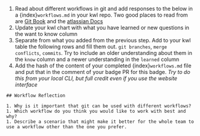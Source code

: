 1. Read about different workflows in git and add responses to the below in a {index}`workflows.md` in your kwl repo. Two good places to read from are [Git Book](https://git-scm.com/book/en/v2/Distributed-Git-Distributed-Workflows#ch05-distributed-git) and the [atlassian Docs](https://www.atlassian.com/git/tutorials/comparing-workflows)
2. Update your kwl chart with what you have learned or new questions in the want to know column
3. Separate from what you added from the previous step. Add to your kwl table the following rows and fill them out. `git branches`, `merge conflicts`, `commits`. Try to include an older understanding about them in the `know` column and a newer understanding in the `learned` column
4. Add the hash of the content of your completed {index}`workflows.md` file and put that in the comment of your badge PR for this badge. *Try to do this from your local CLI, but full credit even if you use the website interface*

```
## Workflow Reflection

1. Why is it important that git can be used with different workflows?
1. Which workflow do you think you would like to work with best and why?
1. Describe a scenario that might make it better for the whole team to use a workflow other than the one you prefer.  
```
